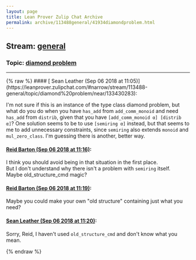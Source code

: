 ```yaml
---
layout: page
title: Lean Prover Zulip Chat Archive 
permalink: archive/113488general/41934diamondproblem.html
---
```


## Stream: [general](https://leanprover-community.github.io/archive/113488general/index.html)
### Topic: [diamond problem](https://leanprover-community.github.io/archive/113488general/41934diamondproblem.html)

---

<base href="https://leanprover.zulipchat.com">
{% raw %}
#### [ Sean Leather (Sep 06 2018 at 11:05)](https://leanprover.zulipchat.com/#narrow/stream/113488-general/topic/diamond%20problem/near/133430283):
<p>I'm not sure if this is an instance of the type class diamond problem, but what do you do when you have <code>has_add</code> from <code>add_comm_monoid</code> and need <code>has_add</code> from <code>distrib</code>, given that you have <code>[add_comm_monoid α] [distrib α]</code>? One solution seems to be to use <code>[semiring α]</code> instead, but that seems to me to add unnecessary constraints, since <code>semiring</code> also extends <code>monoid</code> and <code>mul_zero_class</code>. I'm guessing there is another, better way.</p>

#### [ Reid Barton (Sep 06 2018 at 11:16)](https://leanprover.zulipchat.com/#narrow/stream/113488-general/topic/diamond%20problem/near/133430751):
<p>I think you should avoid being in that situation in the first place.<br>
But I don't understand why there isn't a problem with <code>semiring</code> itself.<br>
Maybe old_structure_cmd magic?</p>

#### [ Reid Barton (Sep 06 2018 at 11:19)](https://leanprover.zulipchat.com/#narrow/stream/113488-general/topic/diamond%20problem/near/133430881):
<p>Maybe you could make your own "old structure" containing just what you need?</p>

#### [ Sean Leather (Sep 06 2018 at 11:20)](https://leanprover.zulipchat.com/#narrow/stream/113488-general/topic/diamond%20problem/near/133430955):
<p>Sorry, Reid, I haven't used <code>old_structure_cmd</code> and don't know what you mean.</p>


{% endraw %}

